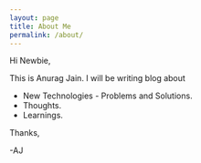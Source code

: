 ```yaml
---
layout: page
title: About Me
permalink: /about/
---
```

Hi Newbie,

This is Anurag Jain. I will be writing blog about

* New Technologies - Problems and Solutions.
* Thoughts.
* Learnings.

Thanks,

-AJ